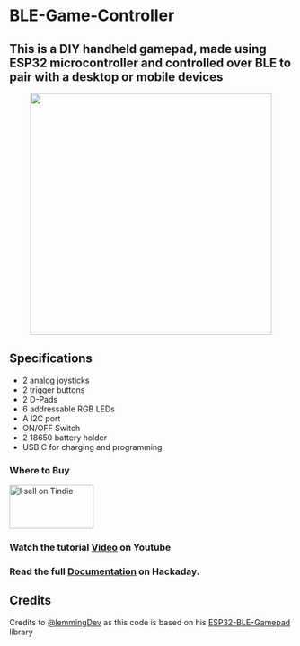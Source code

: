 # BLE-Game-Controller

This is a DIY handheld gamepad, made using ESP32 microcontroller and controlled over BLE to pair with a desktop or mobile devices
---

<p align="center">
<img src="https://github.com/palsayantan/BLE-Game-Controller/blob/main/PCB/3d%20Front.png" width="430px" />
</p>

## Specifications

- 2 analog joysticks
- 2 trigger buttons
- 2 D-Pads
- 6 addressable RGB LEDs
- A I2C port
- ON/OFF Switch
- 2 18650 battery holder
- USB C for charging and programming

### Where to Buy
<a href="https://www.tindie.com/products/electropoint/neopixel-xl/"><img src="https://d2ss6ovg47m0r5.cloudfront.net/badges/tindie-mediums.png" alt="I sell on Tindie" width="150" height="78"></a>

### Watch the tutorial [Video](https://youtu.be/dODmsoAu0D4) on Youtube

### Read the full [Documentation](https://hackaday.io/project/176673-esp32-ble-gamepad) on Hackaday.

## Credits
Credits to [@lemmingDev](https://github.com/lemmingDev) as this code is based on his [ESP32-BLE-Gamepad](https://github.com/lemmingDev/ESP32-BLE-Gamepad) library 



